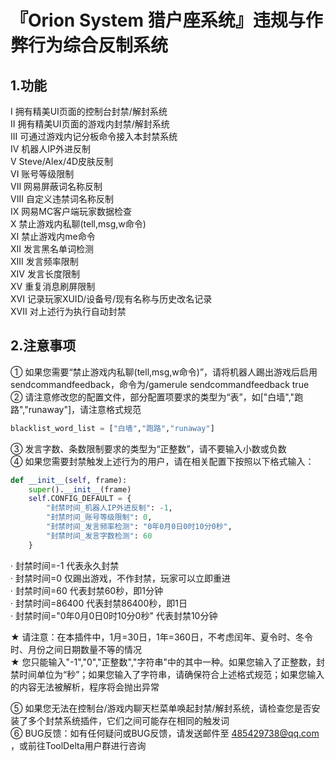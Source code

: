 # 『Orion System 猎户座系统』违规与作弊行为综合反制系统
## 1.功能
I 拥有精美UI页面的控制台封禁/解封系统  
II 拥有精美UI页面的游戏内封禁/解封系统  
III 可通过游戏内记分板命令接入本封禁系统  
IV 机器人IP外进反制  
V Steve/Alex/4D皮肤反制  
VI 账号等级限制  
VII 网易屏蔽词名称反制  
VIII 自定义违禁词名称反制  
IX 网易MC客户端玩家数据检查  
X 禁止游戏内私聊(tell,msg,w命令)  
XI 禁止游戏内me命令  
XII 发言黑名单词检测  
XIII 发言频率限制  
XIV 发言长度限制  
XV 重复消息刷屏限制  
XVI 记录玩家XUID/设备号/现有名称与历史改名记录  
XVII 对上述行为执行自动封禁  

## 2.注意事项
① 如果您需要“禁止游戏内私聊(tell,msg,w命令)”，请将机器人踢出游戏后启用sendcommandfeedback，命令为/gamerule sendcommandfeedback true  
② 请注意修改您的配置文件，部分配置项要求的类型为“表”，如["白墙","跑路","runaway"]，请注意格式规范  
```python
blacklist_word_list = ["白墙","跑路","runaway"]
```
③ 发言字数、条数限制要求的类型为“正整数”，请不要输入小数或负数  
④ 如果您需要封禁触发上述行为的用户，请在相关配置下按照以下格式输入：  
```python
def __init__(self, frame):
    super().__init__(frame)
    self.CONFIG_DEFAULT = {
        "封禁时间_机器人IP外进反制": -1,
        "封禁时间_账号等级限制": 0,
        "封禁时间_发言频率检测": "0年0月0日0时10分0秒",
        "封禁时间_发言字数检测": 60
    }
```
· 封禁时间=-1 代表永久封禁  
· 封禁时间=0 仅踢出游戏，不作封禁，玩家可以立即重进  
· 封禁时间=60 代表封禁60秒，即1分钟  
· 封禁时间=86400 代表封禁86400秒，即1日  
· 封禁时间="0年0月0日0时10分0秒" 代表封禁10分钟  
  
★ 请注意：在本插件中，1月=30日，1年=360日，不考虑闰年、夏令时、冬令时、月份之间日期数量不等的情况  
★ 您只能输入"-1","0","正整数","字符串"中的其中一种。如果您输入了正整数，封禁时间单位为“秒”；如果您输入了字符串，请确保符合上述格式规范；如果您输入的内容无法被解析，程序将会抛出异常  
  
⑤ 如果您无法在控制台/游戏内聊天栏菜单唤起封禁/解封系统，请检查您是否安装了多个封禁系统插件，它们之间可能存在相同的触发词  
⑥ BUG反馈：如有任何疑问或BUG反馈，请发送邮件至 485429738@qq.com ，或前往ToolDelta用户群进行咨询  
